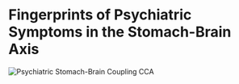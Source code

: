 # Fingerprints of Psychiatric Symptoms in the Stomach-Brain Axis 

![Psychiatric Stomach-Brain Coupling CCA](figures/final_figs/Fig1/PsychiatricStomachBrain_CCA.png)
